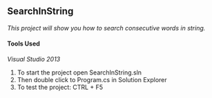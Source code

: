 ## SearchInString

*This project will show you how to search consecutive words in string.*

#### Tools Used

*Visual Studio 2013*

1. To start the project open SearchInString.sln
1. Then double click to Program.cs in Solution Explorer
1. To test the project: CTRL + F5
